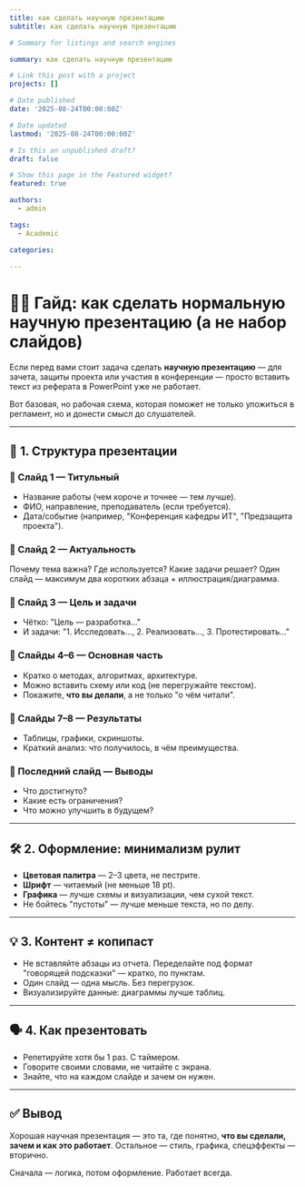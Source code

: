 ```yaml
---
title: как сделать научную презентацию
subtitle: как сделать научную презентацию

# Summary for listings and search engines

summary: как сделать научную презентацию

# Link this post with a project
projects: []

# Date published
date: '2025-08-24T00:00:00Z'

# Date updated
lastmod: '2025-08-24T00:00:00Z'

# Is this an unpublished draft?
draft: false

# Show this page in the Featured widget?
featured: true

authors:
  - admin

tags:
  - Academic

categories:
  
---
```


# 🧑‍💻 Гайд: как сделать нормальную научную презентацию (а не набор слайдов)

Если перед вами стоит задача сделать **научную презентацию** — для зачета, защиты проекта или участия в конференции — просто вставить текст из реферата в PowerPoint уже не работает.

Вот базовая, но рабочая схема, которая поможет не только уложиться в регламент, но и донести смысл до слушателей.

---

## 🧱 1. Структура презентации

### 🔹 Слайд 1 — Титульный
- Название работы (чем короче и точнее — тем лучше).
- ФИО, направление, преподаватель (если требуется).
- Дата/событие (например, "Конференция кафедры ИТ", "Предзащита проекта").

### 🔹 Слайд 2 — Актуальность
Почему тема важна? Где используется? Какие задачи решает? Один слайд — максимум два коротких абзаца + иллюстрация/диаграмма.

### 🔹 Слайд 3 — Цель и задачи
- Чётко: "Цель — разработка…"  
- И задачи: "1. Исследовать..., 2. Реализовать..., 3. Протестировать…"

### 🔹 Слайды 4–6 — Основная часть
- Кратко о методах, алгоритмах, архитектуре.
- Можно вставить схему или код (не перегружайте текстом).
- Покажите, **что вы делали**, а не только "о чём читали".

### 🔹 Слайды 7–8 — Результаты
- Таблицы, графики, скриншоты.
- Краткий анализ: что получилось, в чём преимущества.

### 🔹 Последний слайд — Выводы
- Что достигнуто?
- Какие есть ограничения?
- Что можно улучшить в будущем?

---

## 🛠 2. Оформление: минимализм рулит

- **Цветовая палитра** — 2–3 цвета, не пестрите.
- **Шрифт** — читаемый (не меньше 18 pt).
- **Графика** — лучше схемы и визуализации, чем сухой текст.
- Не бойтесь "пустоты" — лучше меньше текста, но по делу.

---

## 💡 3. Контент ≠ копипаст

- Не вставляйте абзацы из отчета. Переделайте под формат "говорящей подсказки" — кратко, по пунктам.
- Один слайд — одна мысль. Без перегрузок.
- Визуализируйте данные: диаграммы лучше таблиц.

---

## 🗣 4. Как презентовать

- Репетируйте хотя бы 1 раз. С таймером.
- Говорите своими словами, не читайте с экрана.
- Знайте, что на каждом слайде и зачем он нужен.

---

## ✅ Вывод

Хорошая научная презентация — это та, где понятно, **что вы сделали, зачем и как это работает**. Остальное — стиль, графика, спецэффекты — вторично.

Сначала — логика, потом оформление. Работает всегда.

